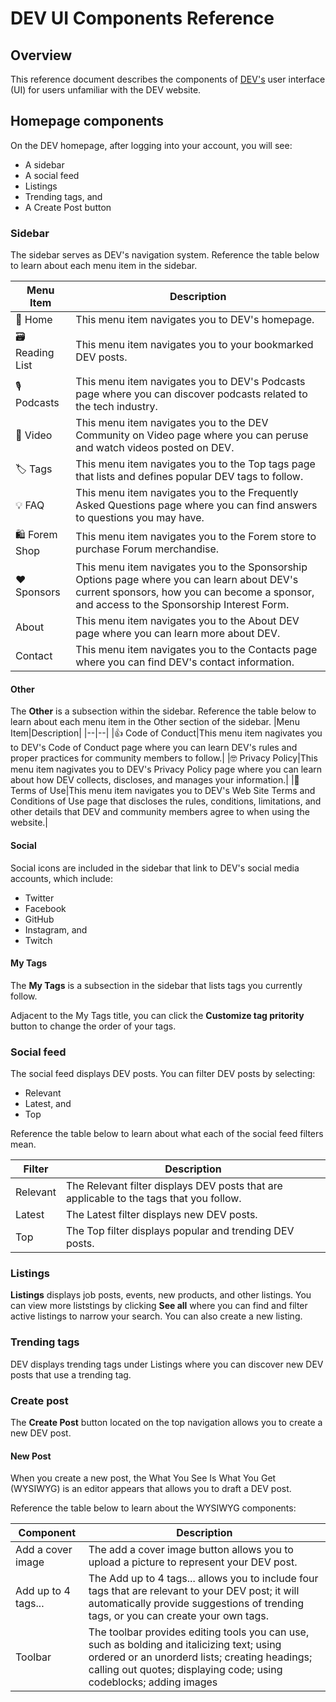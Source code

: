 # DEV UI Components Reference

## Overview

This reference document describes the components of [DEV's](https://dev.to/) user interface (UI) for users unfamiliar with the DEV website.

## Homepage components

On the DEV homepage, after logging into your account, you will see:

- A sidebar
- A social feed
- Listings
- Trending tags, and
- A Create Post button

### Sidebar

The sidebar serves as DEV's navigation system. Reference the table below to learn about each menu item in the sidebar.

| Menu Item      | Description                                                                                                                                                                               |
| -------------- | ----------------------------------------------------------------------------------------------------------------------------------------------------------------------------------------- |
| 🏡 Home        | This menu item navigates you to DEV's homepage.                                                                                                                                           |
| 🗃 Reading List | This menu item navigates you to your bookmarked DEV posts.                                                                                                                                |
| 🎙 Podcasts     | This menu item navigates you to DEV's Podcasts page where you can discover podcasts related to the tech industry.                                                                         |
| 🎥 Video       | This menu item navigates you to the DEV Community on Video page where you can peruse and watch videos posted on DEV.                                                                      |
| 🏷 Tags         | This menu item navigates you to the Top tags page that lists and defines popular DEV tags to follow.                                                                                      |
| 💡 FAQ         | This menu item navigates you to the Frequently Asked Questions page where you can find answers to questions you may have.                                                                 |
| 🛍 Forem Shop   | This menu item navigates you to the Forem store to purchase Forum merchandise.                                                                                                            |
| ❤️ Sponsors    | This menu item navigates you to the Sponsorship Options page where you can learn about DEV's current sponsors, how you can become a sponsor, and access to the Sponsorship Interest Form. |
| About          | This menu item navigates you to the About DEV page where you can learn more about DEV.                                                                                                    |
| Contact        | This menu item navigates you to the Contacts page where you can find DEV's contact information.                                                                                           |

#### Other

The **Other** is a subsection within the sidebar. Reference the table below to learn about each menu item in the Other section of the sidebar.
|Menu Item|Description|
|--|--|
|👍 Code of Conduct|This menu item nagivates you to DEV's Code of Conduct page where you can learn DEV's rules and proper practices for community members to follow.|
|🤓 Privacy Policy|This menu item nagivates you to DEV's Privacy Policy page where you can learn about how DEV collects, discloses, and manages your information.|
|👀 Terms of Use|This menu item navigates you to DEV's Web Site Terms and Conditions of Use page that discloses the rules, conditions, limitations, and other details that DEV and community members agree to when using the website.|

#### Social

Social icons are included in the sidebar that link to DEV's social media accounts, which include:

- Twitter
- Facebook
- GitHub
- Instagram, and
- Twitch

#### My Tags

The **My Tags** is a subsection in the sidebar that lists tags you currently follow.

Adjacent to the My Tags title, you can click the **Customize tag pritority** button to change the order of your tags.

### Social feed

The social feed displays DEV posts. You can filter DEV posts by selecting:

- Relevant
- Latest, and
- Top

Reference the table below to learn about what each of the social feed filters mean.

| Filter   | Description                                                                             |
| -------- | --------------------------------------------------------------------------------------- |
| Relevant | The Relevant filter displays DEV posts that are applicable to the tags that you follow. |
| Latest   | The Latest filter displays new DEV posts.                                               |
| Top      | The Top filter displays popular and trending DEV posts.                                 |

### Listings

**Listings** displays job posts, events, new products, and other listings. You can view more liststings by clicking **See all** where you can find and filter active listings to narrow your search. You can also create a new listing.

### Trending tags

DEV displays trending tags under Listings where you can discover new DEV posts that use a trending tag.

### Create post

The **Create Post** button located on the top navigation allows you to create a new DEV post.

#### New Post

When you create a new post, the What You See Is What You Get (WYSIWYG) is an editor appears that allows you to draft a DEV post.

Reference the table below to learn about the WYSIWYG components:

| Component           | Description                                                                                                                                                                                                       |
| ------------------- | ----------------------------------------------------------------------------------------------------------------------------------------------------------------------------------------------------------------- |
| Add a cover image   | The add a cover image button allows you to upload a picture to represent your DEV post.                                                                                                                           |
| Add up to 4 tags... | The Add up to 4 tags... allows you to include four tags that are relevant to your DEV post; it will automatically provide suggestions of trending tags, or you can create your own tags.                          |
| Toolbar             | The toolbar provides editing tools you can use, such as bolding and italicizing text; using ordered or an unorderd lists; creating headings; calling out quotes; displaying code; using codeblocks; adding images |
